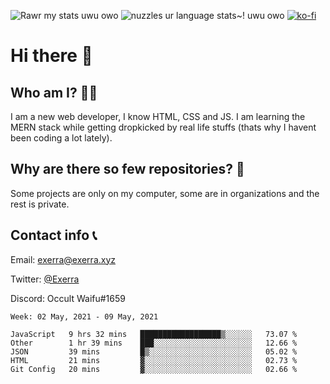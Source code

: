 ![Rawr my stats uwu owo](https://github-readme-stats.vercel.app/api?username=Exerra&show_icons=true&theme=buefy)
![nuzzles ur language stats~! uwu owo](https://github-readme-stats.vercel.app/api/top-langs/?username=Exerra&layout=compact)
[![ko-fi](https://www.ko-fi.com/img/githubbutton_sm.svg)](https://ko-fi.com/X8X130H96)
# Hi there 👋
## Who am I? 🙋‍♀️
I am a new web developer, I know HTML, CSS and JS. I am learning the MERN stack while getting dropkicked by real life stuffs (thats why I havent been coding a lot lately).
## Why are there so few repositories? 🤔
Some projects are only on my computer, some are in organizations and the rest is private.
## Contact info 📞
Email: [exerra@exerra.xyz](mailto:exerra@exerra.xyz)

Twitter: [@Exerra](https://twitter.com/exerra)

Discord: Occult Waifu#1659

<!--START_SECTION:waka-->
```text
Week: 02 May, 2021 - 09 May, 2021

JavaScript   9 hrs 32 mins   ██████████████████▒░░░░░░   73.07 % 
Other        1 hr 39 mins    ███░░░░░░░░░░░░░░░░░░░░░░   12.66 % 
JSON         39 mins         █▒░░░░░░░░░░░░░░░░░░░░░░░   05.02 % 
HTML         21 mins         ▓░░░░░░░░░░░░░░░░░░░░░░░░   02.73 % 
Git Config   20 mins         ▓░░░░░░░░░░░░░░░░░░░░░░░░   02.66 % 
```
<!--END_SECTION:waka-->

